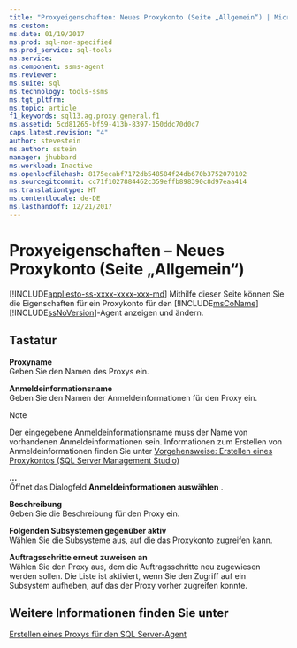 ```yaml
---
title: "Proxyeigenschaften: Neues Proxykonto (Seite „Allgemein“) | Microsoft-Dokumentation"
ms.custom: 
ms.date: 01/19/2017
ms.prod: sql-non-specified
ms.prod_service: sql-tools
ms.service: 
ms.component: ssms-agent
ms.reviewer: 
ms.suite: sql
ms.technology: tools-ssms
ms.tgt_pltfrm: 
ms.topic: article
f1_keywords: sql13.ag.proxy.general.f1
ms.assetid: 5cd81265-bf59-413b-8397-150ddc70d0c7
caps.latest.revision: "4"
author: stevestein
ms.author: sstein
manager: jhubbard
ms.workload: Inactive
ms.openlocfilehash: 8175ecabf7172db548584f24db670b3752070102
ms.sourcegitcommit: cc71f1027884462c359effb898390c8d97eaa414
ms.translationtype: HT
ms.contentlocale: de-DE
ms.lasthandoff: 12/21/2017
---
```

# <a name="proxy-account-properties---new-proxy-account-general-page"></a>Proxyeigenschaften – Neues Proxykonto (Seite „Allgemein“)
[!INCLUDE[appliesto-ss-xxxx-xxxx-xxx-md](../../includes/appliesto-ss-xxxx-xxxx-xxx-md.md)] Mithilfe dieser Seite können Sie die Eigenschaften für ein Proxykonto für den [!INCLUDE[msCoName](../../includes/msconame_md.md)] [!INCLUDE[ssNoVersion](../../includes/ssnoversion_md.md)]-Agent anzeigen und ändern.  
  
## <a name="options"></a>Tastatur  
**Proxyname**  
Geben Sie den Namen des Proxys ein.  
  
**Anmeldeinformationsname**  
Geben Sie den Namen der Anmeldeinformationen für den Proxy ein.  
  
> [!NOTE]  
> Der eingegebene Anmeldeinformationsname muss der Name von vorhandenen Anmeldeinformationen sein. Informationen zum Erstellen von Anmeldeinformationen finden Sie unter [Vorgehensweise: Erstellen eines Proxykontos (SQL Server Management Studio)](http://msdn.microsoft.com/en-us/c1e77e91-2a69-40d9-b8b3-97cffc710586)  
  
**...**  
Öffnet das Dialogfeld **Anmeldeinformationen auswählen** .  
  
**Beschreibung**  
Geben Sie die Beschreibung für den Proxy ein.  
  
**Folgenden Subsystemen gegenüber aktiv**  
Wählen Sie die Subsysteme aus, auf die das Proxykonto zugreifen kann.  
  
**Auftragsschritte erneut zuweisen an**  
Wählen Sie den Proxy aus, dem die Auftragsschritte neu zugewiesen werden sollen. Die Liste ist aktiviert, wenn Sie den Zugriff auf ein Subsystem aufheben, auf das der Proxy vorher zugreifen konnte.  
  
## <a name="see-also"></a>Weitere Informationen finden Sie unter  
[Erstellen eines Proxys für den SQL Server-Agent](../../ssms/agent/create-a-sql-server-agent-proxy.md)  
  
